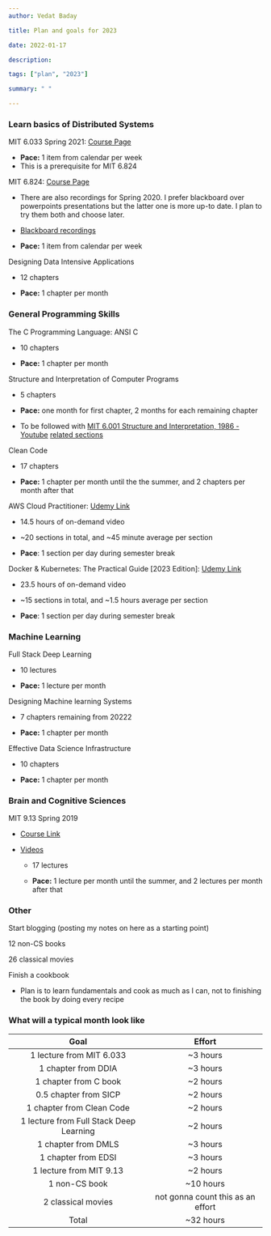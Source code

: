 ```yaml
---
author: Vedat Baday

title: Plan and goals for 2023

date: 2022-01-17

description:

tags: ["plan", "2023"]

summary: " "

---
```


### Learn basics of Distributed Systems

MIT 6.033 Spring 2021: [Course Page](https://web.mit.edu/6.033/2021/wwwdocs/index.shtml)

* **Pace:** 1 item from calendar per week
* This is a prerequisite for MIT 6.824
  

MIT 6.824: [Course Page](https://pdos.csail.mit.edu/6.824/)

* There are also recordings for Spring 2020. I prefer blackboard over
  powerpoints presentations but the latter one is more up-to date. I plan to try
  them both and choose later.

* [Blackboard recordings](https://www.youtube.com/playlist?list=PLrw6a1wE39_tb2fErI4-WkMbsvGQk9_UB)

* **Pace:** 1 item from calendar per week
  

Designing Data Intensive Applications

* 12 chapters

* **Pace:** 1 chapter per month

### General Programming Skills

The C Programming Language: ANSI C

* 10 chapters

* **Pace:** 1 chapter per month

Structure and Interpretation of Computer Programs

* 5 chapters

* **Pace:** one month for first chapter, 2 months for each remaining chapter

* To be followed with [MIT 6.001 Structure and Interpretation, 1986 - Youtube](https://www.youtube.com/playlist?list=PLE18841CABEA24090)
  [related sections](https://ocw.mit.edu/courses/6-001-structure-and-interpretation-of-computer-programs-spring-2005/pages/readings/) 
  

Clean Code

* 17 chapters

* **Pace:** 1 chapter per month until the the summer,
  and 2 chapters per month after that
  

AWS Cloud Practitioner: [Udemy Link](https://www.udemy.com/course/aws-certified-cloud-practitioner-new/)

* 14.5 hours of on-demand video

* ~20 sections in total, and ~45 minute average per section

* **Pace**: 1 section per day during semester break
  

Docker & Kubernetes: The Practical Guide [2023 Edition]: [Udemy Link](https://www.udemy.com/course/docker-kubernetes-the-practical-guide/)
* 23.5 hours of on-demand video

* ~15 sections in total, and ~1.5 hours average per section

* **Pace**: 1 section per day during semester break

### Machine Learning

Full Stack Deep Learning

* 10 lectures

* **Pace:** 1 lecture per month

Designing Machine learning Systems
* 7 chapters remaining from 20222

* **Pace:** 1 chapter per month

Effective Data Science Infrastructure

* 10 chapters

* **Pace:** 1 chapter per month

### Brain and Cognitive Sciences

MIT 9.13 Spring 2019

* [Course Link](https://ocw.mit.edu/courses/9-13-the-human-brain-spring-2019/pages/readings/)

* [Videos](https://www.youtube.com/watch?v=ba-HMvDn_vU&list=PLUl4u3cNGP60IKRN_pFptIBxeiMc0MCJP)
  
  * 17 lectures
  
  * **Pace:** 1 lecture per month until the summer,
    and 2 lectures per month after that

### Other

Start blogging (posting my notes on here as a starting point)

12 non-CS books

26 classical movies

Finish a cookbook

* Plan is to learn fundamentals and cook as much as I can, not to finishing the book by doing every recipe


### What will a typical month look like
|                   Goal                  |               Effort               |
|:---------------------------------------:|:----------------------------------:|
| 1 lecture from MIT 6.033                |               ~3 hours             |
| 1 chapter from DDIA                     |               ~3 hours             |
| 1 chapter from C book                   |               ~2 hours             |
| 0.5 chapter from SICP                   |               ~2 hours             |
| 1 chapter from Clean Code               |               ~2 hours             |
| 1 lecture from Full Stack Deep Learning |               ~2 hours             |
| 1 chapter from DMLS                     |               ~3 hours             |
| 1 chapter from EDSI                     |               ~3 hours             |
| 1 lecture from MIT 9.13                 |               ~2 hours             |
| 1 non-CS book                           |              ~10 hours             |
| 2 classical movies                      |  not gonna count this as an effort |
| Total                                   |              ~32 hours             |



